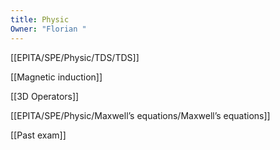 ```yaml
---
title: Physic
Owner: "Florian "
---
```

[[EPITA/SPE/Physic/TDS/TDS]]

[[Magnetic induction]]

[[3D Operators]]

[[EPITA/SPE/Physic/Maxwell’s equations/Maxwell’s equations]]

[[Past exam]]

